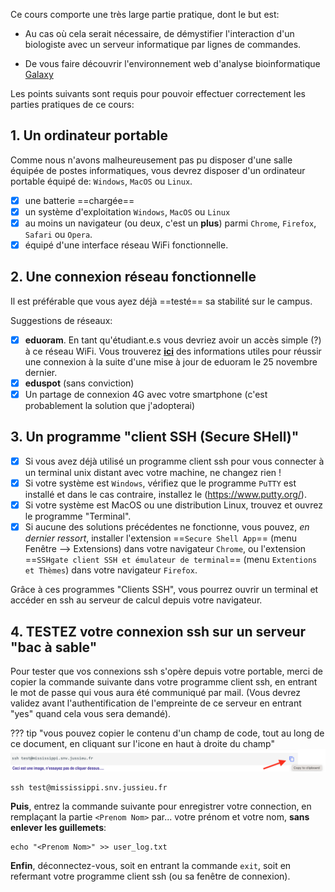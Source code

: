 Ce cours comporte une très large partie pratique, dont le but est:

- Au cas où cela serait nécessaire, de démystifier l'interaction d'un biologiste avec un
serveur informatique par lignes de commandes.

- De vous faire découvrir l'environnement web d'analyse bioinformatique
  [Galaxy](https://galaxyproject.org)

Les points suivants sont requis pour pouvoir effectuer correctement les parties
pratiques de ce cours:

## 1. Un ordinateur portable
Comme nous n'avons malheureusement pas pu disposer d'une salle équipée de postes informatiques,
vous devrez disposer d'un ordinateur portable équipé de:
`Windows`, `MacOS` ou `Linux`.

- [x] une batterie ==chargée==
- [x] un système d'exploitation `Windows`, `MacOS` ou `Linux`
- [x] au moins un navigateur (ou deux, c'est un **plus**) parmi `Chrome`, `Firefox`, `Safari`
  ou `Opera`.
- [x] équipé d'une interface réseau WiFi fonctionnelle.

## 2. Une connexion réseau fonctionnelle

Il est préférable que vous ayez déjà ==testé== sa stabilité sur le campus.

Suggestions de réseaux:

- [x] **eduoram**. En tant qu'étudiant.e.s vous devriez avoir un accès simple (?) à ce réseau WiFi.
      Vous trouverez **[ici](https://hotline.sorbonne-universite.fr/front/knowbaseitem.form.php?id=191)**
      des informations utiles pour réussir une connexion à la suite d'une mise à jour de
      eduoram le 25 novembre dernier.
- [x] **eduspot** (sans conviction)
- [x] Un partage de connexion 4G avec votre smartphone (c'est probablement la solution que
      j'adopterai)

## 3. Un programme "client SSH (**S**ecure **SH**ell)"

- [x] Si vous avez déjà utilisé un programme client ssh pour vous connecter à un terminal
  unix distant avec votre machine, ne changez rien !
- [x] Si votre système est `Windows`, vérifiez que le programme `PuTTY` est installé et
  dans le cas contraire, installez le (https://www.putty.org/).
- [x] Si votre système est MacOS ou une distribution Linux, trouvez et ouvrez le programme
  "Terminal".
- [x] Si aucune des solutions précédentes ne fonctionne, vous pouvez, _en dernier ressort_,
  installer l'extension ==`Secure Shell App`== (menu Fenêtre --> Extensions) dans votre navigateur
  `Chrome`, ou l'extension ==`SSHgate client SSH et émulateur de terminal`== (menu `Extentions
  et Thèmes`) dans votre navigateur `Firefox`.

Grâce à ces programmes "Clients SSH", vous pourrez ouvrir un terminal et accéder en ssh au
serveur de calcul depuis votre navigateur.

## 4. TESTEZ votre connexion ssh sur un serveur "bac à sable"

Pour tester que vos connexions ssh s'opère depuis votre portable, merci de copier la
commande suivante dans votre programme client ssh, en entrant le mot de passe qui vous aura
été communiqué par mail. (Vous devrez validez avant l'authentification de l'empreinte de ce
serveur en entrant "yes" quand cela vous sera demandé).

??? tip "vous pouvez copier le contenu d'un champ de code, tout au long de ce document, en cliquant sur l'icone en haut à droite du champ"
    ![](images/copy-paste.png)
    

```
ssh test@mississippi.snv.jussieu.fr
```

**Puis**, entrez la commande suivante pour enregistrer votre connection, en remplaçant la
partie `<Prenom Nom>` par... votre prénom et votre nom, **sans enlever les guillemets**:

```
echo "<Prenom Nom>" >> user_log.txt
```

**Enfin**, déconnectez-vous, soit en entrant la commande `exit`, soit en refermant votre
programme client ssh (ou sa fenêtre de connexion).
